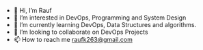 - 👋 Hi, I’m Rauf
- 👀 I’m interested in DevOps, Programming and System Design
- 🌱 I’m currently learning DevOps, Data Structures and algorithms.
- 💞️ I’m looking to collaborate on DevOps Projects
- 📫 How to reach me raufk263@gmail.com


<!---
raufk263/raufk263 is a ✨ special ✨ repository because its `README.md` (this file) appears on your GitHub profile.
You can click the Preview link to take a look at your changes.
--->
